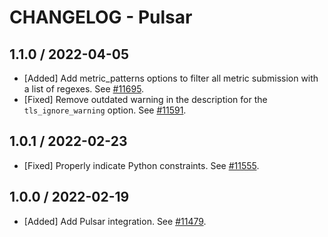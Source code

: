 # CHANGELOG - Pulsar

## 1.1.0 / 2022-04-05

* [Added] Add metric_patterns options to filter all metric submission with a list of regexes. See [#11695](https://github.com/DataDog/integrations-core/pull/11695).
* [Fixed] Remove outdated warning in the description for the `tls_ignore_warning` option. See [#11591](https://github.com/DataDog/integrations-core/pull/11591).

## 1.0.1 / 2022-02-23

* [Fixed] Properly indicate Python constraints. See [#11555](https://github.com/DataDog/integrations-core/pull/11555).

## 1.0.0 / 2022-02-19

* [Added] Add Pulsar integration. See [#11479](https://github.com/DataDog/integrations-core/pull/11479).

